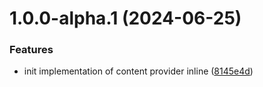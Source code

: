 # 1.0.0-alpha.1 (2024-06-25)


### Features

* init implementation of content provider inline ([8145e4d](https://github.com/gravitee-io/gravitee-resource-content-provider-inline/commit/8145e4d753fd9379d836cce45cf429d4af0b3f25))
